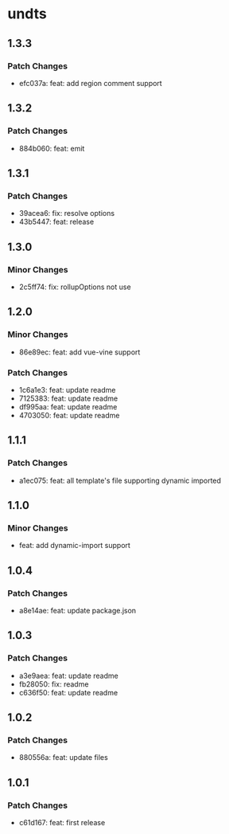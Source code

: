 # undts

## 1.3.3

### Patch Changes

- efc037a: feat: add region comment support

## 1.3.2

### Patch Changes

- 884b060: feat: emit

## 1.3.1

### Patch Changes

- 39acea6: fix: resolve options
- 43b5447: feat: release

## 1.3.0

### Minor Changes

- 2c5ff74: fix: rollupOptions not use

## 1.2.0

### Minor Changes

- 86e89ec: feat: add vue-vine support

### Patch Changes

- 1c6a1e3: feat: update readme
- 7125383: feat: update readme
- df995aa: feat: update readme
- 4703050: feat: update readme

## 1.1.1

### Patch Changes

- a1ec075: feat: all template's file supporting dynamic imported

## 1.1.0

### Minor Changes

- feat: add dynamic-import support

## 1.0.4

### Patch Changes

- a8e14ae: feat: update package.json

## 1.0.3

### Patch Changes

- a3e9aea: feat: update readme
- fb28050: fix: readme
- c636f50: feat: update readme

## 1.0.2

### Patch Changes

- 880556a: feat: update files

## 1.0.1

### Patch Changes

- c61d167: feat: first release
